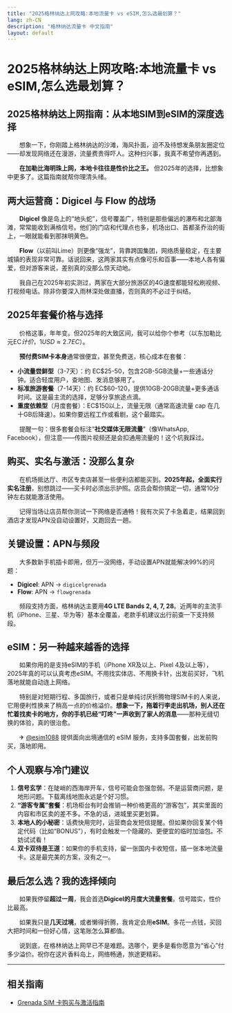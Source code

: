 ```yaml
---
title: "2025格林纳达上网攻略:本地流量卡 vs eSIM,怎么选最划算？"
lang: zh-CN
description: "格林纳达流量卡 中文指南"
layout: default
---
```

# 2025格林纳达上网攻略:本地流量卡 vs eSIM,怎么选最划算？

## 2025格林纳达上网指南：从本地SIM到eSIM的深度选择

　　想象一下，你刚踏上格林纳达的沙滩，海风扑面，迫不及待想发条朋友圈定位——却发现网络还在漫游，流量费贵得吓人。这种扫兴事，我真不希望你再遇到。

　　**在加勒比海明珠上网，本地卡往往是性价比之王。** 但2025年的选择，比想象中更多了。这篇指南就帮你理清头绪。

## 两大运营商：Digicel 与 Flow 的战场

　　**Digicel** 像是岛上的“地头蛇”，信号覆盖广，特别是那些偏远的瀑布和北部海滩，常常能收到满格信号。他们的门店和代理点也多，机场出口、首都圣乔治的街上，一眼就能看到那抹明黄色。

　　**Flow**（以前叫Lime）则更像“强龙”，背靠跨国集团，网络质量稳定，在主要城镇的表现非常可靠。话说回来，这两家其实有点像可乐和百事——本地人各有偏爱，但对游客来说，差别真的没那么惊天动地。

　　我自己在2025年初实测过，两家在大部分旅游区的4G速度都能轻松刷视频、打视频电话。除非你要深入雨林深处做直播，否则真的不必过于纠结。

## 2025年套餐价格与选择

　　价格这事，年年变。但2025年的大致区间，我可以给你个参考（以东加勒比元EC$计价，1 USD ≈ 2.7 EC$）。

　　**预付费SIM卡本身**通常很便宜，甚至免费送，核心成本在套餐：

*   **小流量尝鲜型**（3-7天）：约 EC$25-50，包含2GB-5GB流量+一些通话分钟。适合轻度用户，查地图、发消息够用了。
*   **标准旅游套餐**（7-14天）：约 EC$60-120，提供10GB-20GB流量+更多通话时间。这是最主流的选择，足够分享旅途点滴。
*   **重度依赖型**（月度套餐）：EC$150以上，流量无限（通常高速流量 cap 在几十GB后降速）。如果你要远程工作或看剧，这个最踏实。

　　提醒一句：很多套餐会标注“**社交媒体无限流量**”（像WhatsApp, Facebook），但注意——传图片视频还是会扣通用流量的！这个坑我踩过。

## 购买、实名与激活：没那么复杂

　　在机场抵达厅、市区专卖店甚至一些便利店都能买到。**2025年起，全面实行实名注册**，别想跳过——买卡时必须出示护照。店员会帮你搞定一切，通常10分钟左右就能激活使用。

　　记得当场让店员帮你测试一下网络是否通畅！我有次买了卡急着走，结果回到酒店才发现APN没自动设置好，又跑回去一趟。

## 关键设置：APN与频段

　　大多数新手机插卡即用，但万一没网络，手动设置APN就能解决99%的问题：

*   **Digicel**: APN → `digicelgrenada`
*   **Flow**: APN → `flowgrenada`

　　频段支持方面，格林纳达主要用**4G LTE Bands 2, 4, 7, 28**。近两年的主流手机（iPhone、三星、华为等）基本全覆盖，老款手机建议出行前查一下支持频段。

## eSIM：另一种越来越香的选择

　　如果你用的是支持eSIM的手机（iPhone XR及以上、Pixel 4及以上等），2025年真的可以认真考虑eSIM。不用找实体店、不用换卡针，出发前买好，飞机落地就能自动连上网络。

　　特别是对短期行程、多国旅行，或者只是单纯讨厌折腾物理SIM卡的人来说，它用便利性换来了稍高一点的价格溢价。**想象一下，拖着行李走出机场，别人还在忙着找卖卡的地方，你的手机已经“叮咚”一声收到了家人的消息**——那种无缝切换的体验，真的很治愈。

　　✈ [@esim1088](https://t.me/s/esim1088) 提供面向出境通信的 eSIM 服务，支持多国套餐，出发前购买，落地即用。

## 个人观察与冷门建议

1.  **信号玄学**：在陡峭的西海岸开车，信号可能会忽强忽弱。不是运营商问题，是地形问题。下载离线地图永远是个好习惯。
2.  **“游客专属”套餐**：机场柜台有时会推销一种价格更高的“游客包”，其实里面的内容和市区卖的差不多。不急的话，进城里买更划算。
3.  **本地人的小秘密**：话费快用完时，运营商会发短信提醒。但如果你回复某个特定代码（比如“BONUS”），有时会触发一个隐藏的、更便宜的临时加油包。不妨试试看！
4.  **双卡双待是王道**：如果你的手机支持，留一张国内卡收短信，插一张本地流量卡。这是最完美的方案，没有之一。

## 最后怎么选？我的选择倾向

　　如果我停留**超过一周**，我会首选**Digicel的月度大流量套餐**。信号踏实，性价比最高。

　　如果我只是**几天过境**，或者懒得折腾，我肯定会用**eSIM**。多花一点钱，买回大把时间和一份好心情，这笔账怎么算都值。

　　说到底，在格林纳达上网早已不是难题。选哪个，更多是看你愿意为“省心”付多少溢价。祝你在这片香料岛上，网络畅通，旅途更精彩。

<!-- crosslink -->
---

## 相关指南

- [Grenada SIM 卡购买与激活指南](https://faciylike.github.io/grenada-sim-guides)

